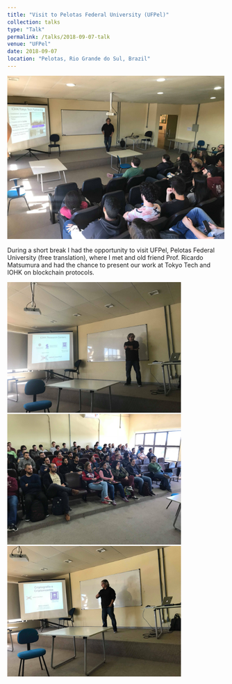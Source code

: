 ```yaml
---
title: "Visit to Pelotas Federal University (UFPel)"
collection: talks
type: "Talk"
permalink: /talks/2018-09-07-talk
venue: "UFPel"
date: 2018-09-07
location: "Pelotas, Rio Grande do Sul, Brazil"
---
```


<img  src="/images/talks/2018-09-07/etfpel-2.jpeg" width="500">

During a short break I had the opportunity to visit UFPel, Pelotas Federal University (free translation), where I met and old friend Prof. Ricardo Matsumura and had the chance to present our work at Tokyo Tech and IOHK on blockchain protocols.

<img  src="/images/talks/2018-09-07/etfpel-1.jpeg" width="400">
<img  src="/images/talks/2018-09-07/etfpel-3.jpeg" width="400">
<img  src="/images/talks/2018-09-07/etfpel-4.jpeg" width="400">

